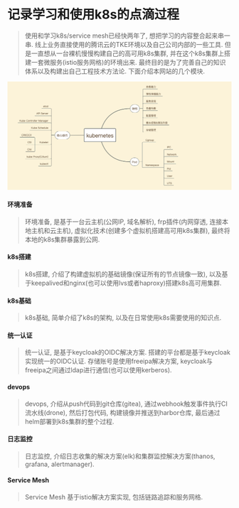 记录学习和使用k8s的点滴过程
=====================

> 使用和学习k8s/service mesh已经快两年了, 想把学习的内容整合起来串一串. 线上业务直接使用的腾讯云的TKE环境以及自己公司内部的一些工具. 但是一直想从一台裸机慢慢构建自己的高可用k8s集群, 并在这个k8s集群上搭建一套微服务(istio服务网格)的环境出来. 最终目的是为了完善自己的知识体系以及构建出自己工程技术方法论. 下面介绍本网站的几个模块. 

![k8s能力](20210113170658.png)

#### 环境准备

> 环境准备, 是基于一台云主机(公网IP, 域名解析), frp插件(内网穿透, 连接本地主机和云主机), 虚拟化技术(创建多个虚拟机搭建高可用k8s集群), 最终将本地的k8s集群暴露到公网. 

#### k8s搭建

> k8s搭建, 介绍了构建虚拟机的基础镜像(保证所有的节点镜像一致), 以及基于keepalived和nginx(也可以使用lvs或者haproxy)搭建k8s高可用集群. 

#### k8s基础

> k8s基础, 简单介绍了k8s的架构, 以及在日常使用k8s需要使用的知识点. 

#### 统一认证

> 统一认证, 是基于keycloak的OIDC解决方案. 搭建的平台都是基于keycloak实现统一的OIDC认证. 存储账号是使用freeipa解决方案, keycloak与freeipa之间通过ldap进行通信(也可以使用kerberos).

#### devops

> devops, 介绍从push代码到git仓库(gitea), 通过webhook触发事件执行CI流水线(drone), 然后打包代码, 构建镜像并推送到harbor仓库, 最后通过helm部署到k8s集群的整个过程. 

#### 日志监控

> 日志监控, 介绍日志收集的解决方案(elk)和集群监控解决方案(thanos, grafana, alertmanager). 

#### Service Mesh

> Service Mesh 基于istio解决方案实现, 包括链路追踪和服务网格. 